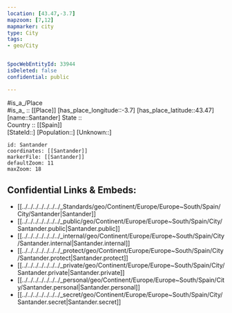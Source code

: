 ```yaml
---
location: [43.47,-3.7] 
mapzoom: [7,12] 
mapmarker: city 
type: City
tags:
- geo/City


SpocWebEntityId: 33944
isDeleted: false
confidential: public

---
```

#is_a_/Place  
#is_a_ :: [[Place]] 
[has_place_longitude::-3.7] 
[has_place_latitude::43.47] 
[name::Santander] 
State ::  
Country :: [[Spain]]  
[StateId::] 
[Population::] 
[Unknown::] 


```leaflet
id: Santander
coordinates: [[Santander]] 
markerFile: [[Santander]] 
defaultZoom: 11 
maxZoom: 18
```


## Confidential Links & Embeds: 
- [[../../../../../../../_Standards/geo/Continent/Europe/Europe~South/Spain/City/Santander|Santander]] 
- [[../../../../../../../_public/geo/Continent/Europe/Europe~South/Spain/City/Santander.public|Santander.public]] 
- [[../../../../../../../_internal/geo/Continent/Europe/Europe~South/Spain/City/Santander.internal|Santander.internal]] 
- [[../../../../../../../_protect/geo/Continent/Europe/Europe~South/Spain/City/Santander.protect|Santander.protect]] 
- [[../../../../../../../_private/geo/Continent/Europe/Europe~South/Spain/City/Santander.private|Santander.private]] 
- [[../../../../../../../_personal/geo/Continent/Europe/Europe~South/Spain/City/Santander.personal|Santander.personal]] 
- [[../../../../../../../_secret/geo/Continent/Europe/Europe~South/Spain/City/Santander.secret|Santander.secret]] 
